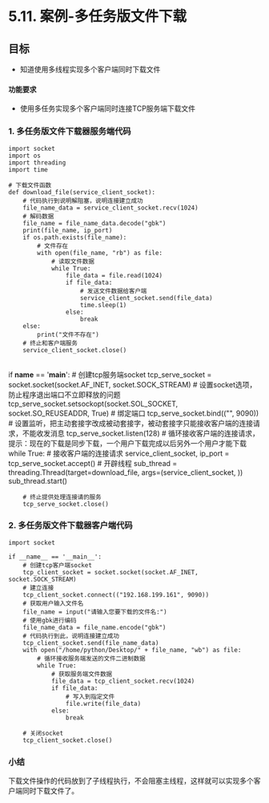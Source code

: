 # 5.11. 案例-多任务版文件下载

目标
--

*   知道使用多线程实现多个客户端同时下载文件

#### 功能要求

*   使用多任务实现多个客户端同时连接TCP服务端下载文件

### 1\. 多任务版文件下载器服务端代码

    import socket
    import os
    import threading
    import time
    
    # 下载文件函数
    def download_file(service_client_socket):
        # 代码执行到说明解阻塞，说明连接建立成功
        file_name_data = service_client_socket.recv(1024)
        # 解码数据
        file_name = file_name_data.decode("gbk")
        print(file_name, ip_port)
        if os.path.exists(file_name):
            # 文件存在
            with open(file_name, "rb") as file:
                # 读取文件数据
                while True:
                    file_data = file.read(1024)
                    if file_data:
                        # 发送文件数据给客户端
                        service_client_socket.send(file_data)
                        time.sleep(1)
                    else:
                        break
        else:
            print("文件不存在")
        # 终止和客户端服务
        service_client_socket.close()


​    
    if __name__ == '__main__':
        # 创建tcp服务端socket
        tcp_serve_socket = socket.socket(socket.AF_INET, socket.SOCK_STREAM)
        # 设置socket选项，防止程序退出端口不立即释放的问题
        tcp_serve_socket.setsockopt(socket.SOL_SOCKET, socket.SO_REUSEADDR, True)
        # 绑定端口
        tcp_serve_socket.bind(("", 9090))
        # 设置监听，把主动套接字改成被动套接字，被动套接字只能接收客户端的连接请求，不能收发消息
        tcp_serve_socket.listen(128)
        # 循环接收客户端的连接请求， 提示：现在的下载是同步下载，一个用户下载完成以后另外一个用户才能下载
        while True:
            # 接收客户端的连接请求
            service_client_socket, ip_port = tcp_serve_socket.accept()
            # 开辟线程
            sub_thread = threading.Thread(target=download_file, args=(service_client_socket, ))
            sub_thread.start()
    
        # 终止提供处理连接请的服务
        tcp_serve_socket.close()


### 2\. 多任务版文件下载器客户端代码

    import socket
    
    if __name__ == '__main__':
        # 创建tcp客户端socket
        tcp_client_socket = socket.socket(socket.AF_INET, socket.SOCK_STREAM)
        # 建立连接
        tcp_client_socket.connect(("192.168.199.161", 9090))
        # 获取用户输入文件名
        file_name = input("请输入您要下载的文件名:")
        # 使用gbk进行编码
        file_name_data = file_name.encode("gbk")
        # 代码执行到此，说明连接建立成功
        tcp_client_socket.send(file_name_data)
        with open("/home/python/Desktop/" + file_name, "wb") as file:
            # 循环接收服务端发送的文件二进制数据
            while True:
                # 获取服务端文件数据
                file_data = tcp_client_socket.recv(1024)
                if file_data:
                    # 写入到指定文件
                    file.write(file_data)
                else:
                    break
    
        # 关闭socket
        tcp_client_socket.close()


### 小结

下载文件操作的代码放到了子线程执行，不会阻塞主线程，这样就可以实现多个客户端同时下载文件了。